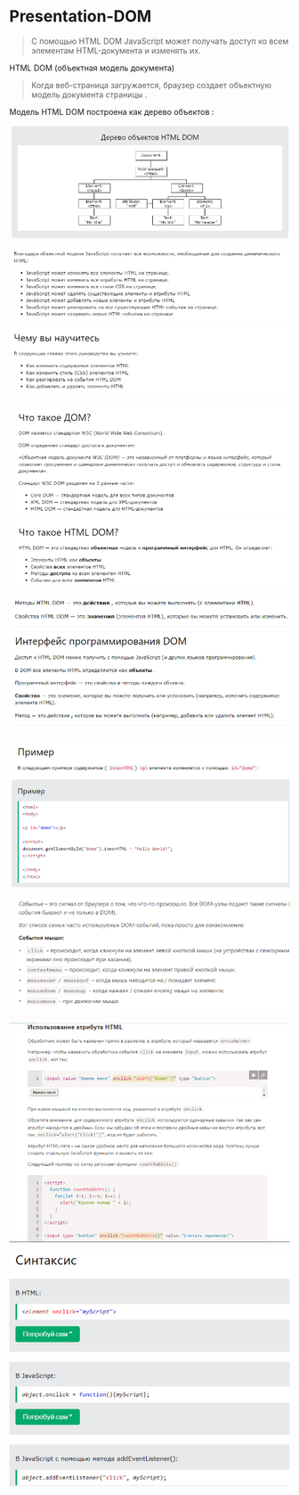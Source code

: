 # Presentation-DOM

>С помощью HTML DOM JavaScript может получать доступ ко всем элементам HTML-документа и изменять их.

<p>HTML DOM (объектная модель документа)</p>

>Когда веб-страница загружается, браузер создает объектную модель документа страницы .

<p>Модель HTML DOM построена как дерево объектов :</p>

![](https://github.com/Manuchehr-1998/Dom/raw/master/img/Screenshot_1.png)

![](https://github.com/Manuchehr-1998/Dom/raw/master/img/Screenshot_2.png)

![](https://github.com/Manuchehr-1998/Dom/raw/master/img/Screenshot_3.png)

![](https://github.com/Manuchehr-1998/Dom/raw/master/img/Screenshot_4.png)

![](https://github.com/Manuchehr-1998/Dom/raw/master/img/Screenshot_5.png)

![](https://github.com/Manuchehr-1998/Dom/raw/master/img/Screenshot_8.png)

![](https://github.com/Manuchehr-1998/Dom/raw/master/img/Screenshot_9.png)

![](https://github.com/Manuchehr-1998/Dom/raw/master/img/Screenshot_7.png)
